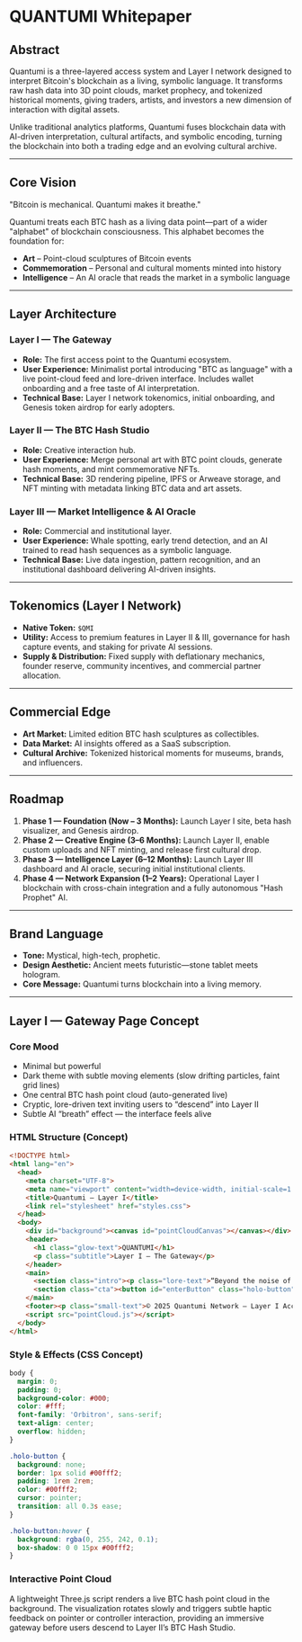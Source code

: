 # QUANTUMI Whitepaper

## Abstract

Quantumi is a three-layered access system and Layer I network designed to interpret Bitcoin's blockchain as a living, symbolic language. It transforms raw hash data into 3D point clouds, market prophecy, and tokenized historical moments, giving traders, artists, and investors a new dimension of interaction with digital assets.

Unlike traditional analytics platforms, Quantumi fuses blockchain data with AI-driven interpretation, cultural artifacts, and symbolic encoding, turning the blockchain into both a trading edge and an evolving cultural archive.

---

## Core Vision

"Bitcoin is mechanical. Quantumi makes it breathe."

Quantumi treats each BTC hash as a living data point—part of a wider "alphabet" of blockchain consciousness. This alphabet becomes the foundation for:

- **Art** – Point-cloud sculptures of Bitcoin events
- **Commemoration** – Personal and cultural moments minted into history
- **Intelligence** – An AI oracle that reads the market in a symbolic language

---

## Layer Architecture

### Layer I — The Gateway

- **Role:** The first access point to the Quantumi ecosystem.
- **User Experience:** Minimalist portal introducing "BTC as language" with a live point-cloud feed and lore-driven interface. Includes wallet onboarding and a free taste of AI interpretation.
- **Technical Base:** Layer I network tokenomics, initial onboarding, and Genesis token airdrop for early adopters.

### Layer II — The BTC Hash Studio

- **Role:** Creative interaction hub.
- **User Experience:** Merge personal art with BTC point clouds, generate hash moments, and mint commemorative NFTs.
- **Technical Base:** 3D rendering pipeline, IPFS or Arweave storage, and NFT minting with metadata linking BTC data and art assets.

### Layer III — Market Intelligence & AI Oracle

- **Role:** Commercial and institutional layer.
- **User Experience:** Whale spotting, early trend detection, and an AI trained to read hash sequences as a symbolic language.
- **Technical Base:** Live data ingestion, pattern recognition, and an institutional dashboard delivering AI-driven insights.

---

## Tokenomics (Layer I Network)

- **Native Token:** `$QMI`
- **Utility:** Access to premium features in Layer II & III, governance for hash capture events, and staking for private AI sessions.
- **Supply & Distribution:** Fixed supply with deflationary mechanics, founder reserve, community incentives, and commercial partner allocation.

---

## Commercial Edge

- **Art Market:** Limited edition BTC hash sculptures as collectibles.
- **Data Market:** AI insights offered as a SaaS subscription.
- **Cultural Archive:** Tokenized historical moments for museums, brands, and influencers.

---

## Roadmap

1. **Phase 1 — Foundation (Now – 3 Months):** Launch Layer I site, beta hash visualizer, and Genesis airdrop.
2. **Phase 2 — Creative Engine (3–6 Months):** Launch Layer II, enable custom uploads and NFT minting, and release first cultural drop.
3. **Phase 3 — Intelligence Layer (6–12 Months):** Launch Layer III dashboard and AI oracle, securing initial institutional clients.
4. **Phase 4 — Network Expansion (1–2 Years):** Operational Layer I blockchain with cross-chain integration and a fully autonomous "Hash Prophet" AI.

---

## Brand Language

- **Tone:** Mystical, high-tech, prophetic.
- **Design Aesthetic:** Ancient meets futuristic—stone tablet meets hologram.
- **Core Message:** Quantumi turns blockchain into a living memory.

---

## Layer I — Gateway Page Concept

### Core Mood

- Minimal but powerful
- Dark theme with subtle moving elements (slow drifting particles, faint grid lines)
- One central BTC hash point cloud (auto-generated live)
- Cryptic, lore-driven text inviting users to “descend” into Layer II
- Subtle AI “breath” effect — the interface feels alive

### HTML Structure (Concept)

```html
<!DOCTYPE html>
<html lang="en">
  <head>
    <meta charset="UTF-8">
    <meta name="viewport" content="width=device-width, initial-scale=1.0">
    <title>Quantumi — Layer I</title>
    <link rel="stylesheet" href="styles.css">
  </head>
  <body>
    <div id="background"><canvas id="pointCloudCanvas"></canvas></div>
    <header>
      <h1 class="glow-text">QUANTUMI</h1>
      <p class="subtitle">Layer I — The Gateway</p>
    </header>
    <main>
      <section class="intro"><p class="lore-text">“Beyond the noise of markets, there is a language.<br>The blockchain speaks. Few can hear it.<br>You are about to listen.”</p></section>
      <section class="cta"><button id="enterButton" class="holo-button">ENTER LAYER II</button></section>
    </main>
    <footer><p class="small-text">© 2025 Quantumi Network — Layer I Access Node</p></footer>
    <script src="pointCloud.js"></script>
  </body>
</html>
```

### Style & Effects (CSS Concept)

```css
body {
  margin: 0;
  padding: 0;
  background-color: #000;
  color: #fff;
  font-family: 'Orbitron', sans-serif;
  text-align: center;
  overflow: hidden;
}

.holo-button {
  background: none;
  border: 1px solid #00fff2;
  padding: 1rem 2rem;
  color: #00fff2;
  cursor: pointer;
  transition: all 0.3s ease;
}

.holo-button:hover {
  background: rgba(0, 255, 242, 0.1);
  box-shadow: 0 0 15px #00fff2;
}
```

### Interactive Point Cloud

A lightweight Three.js script renders a live BTC hash point cloud in the background. The visualization rotates slowly and triggers subtle haptic feedback on pointer or controller interaction, providing an immersive gateway before users descend to Layer II’s BTC Hash Studio.


